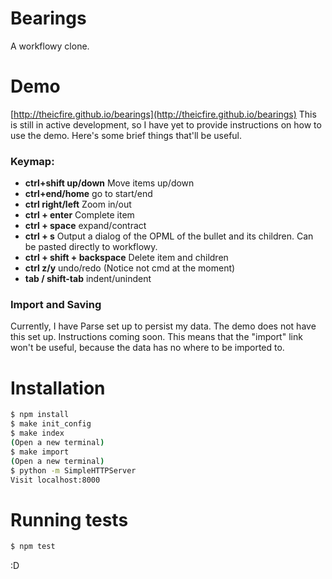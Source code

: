 # Bearings
A workflowy clone.

# Demo
[http://theicfire.github.io/bearings](http://theicfire.github.io/bearings)
This is still in active development, so I have yet to provide instructions on how to use the demo. Here's some brief things that'll be useful.

### Keymap:
- **ctrl+shift up/down** Move items up/down
- **ctrl+end/home** go to start/end
- **ctrl right/left** Zoom in/out
- **ctrl + enter** Complete item
- **ctrl + space** expand/contract
- **ctrl + s** Output a dialog of the OPML of the bullet and its children. Can be pasted directly to workflowy.
- **ctrl + shift + backspace** Delete item and children
- **ctrl z/y** undo/redo (Notice not cmd at the moment)
- **tab / shift-tab** indent/unindent

### Import and Saving
Currently, I have Parse set up to persist my data. The demo does not have this set up. Instructions coming soon. This means that the "import" link won't be useful, because the data has no where to be imported to.


# Installation
```sh
$ npm install
$ make init_config
$ make index
(Open a new terminal)
$ make import
(Open a new terminal)
$ python -m SimpleHTTPServer
Visit localhost:8000
```

# Running tests
```sh
$ npm test
```

:D

